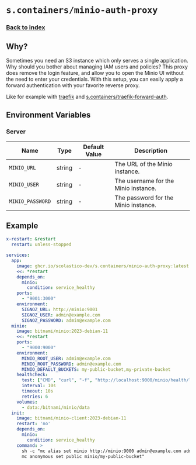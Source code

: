 # `s.containers/minio-auth-proxy`

### [Back to index](../../README.md)

## Why?

Sometimes you need an S3 instance which only serves a single application.
Why should you bother about managing IAM users and policies?
This proxy does remove the login feature, and allow you to open
the Minio UI without the need to enter your credentials.
With this setup, you can easily apply a forward authentication with your favorite reverse proxy.

Like for example with [traefik](https://doc.traefik.io/traefik/middlewares/forwardauth/)
and [s.containers/traefik-forward-auth](../traefik-forward-auth/README.md).

## Environment Variables

### Server

| Name                      | Type    | Default Value | Description                                                    |
|---------------------------|---------|---------------|----------------------------------------------------------------|
| `MINIO_URL`               | string  | -             | The URL of the Minio instance.                                 |
| `MINIO_USER`              | string  | -             | The username for the Minio instance.                           |
| `MINIO_PASSWORD`          | string  | -             | The password for the Minio instance.                           |

## Example

```yaml
x-restart: &restart
  restart: unless-stopped

services:
  app:
    image: ghcr.io/scolastico-dev/s.containers/minio-auth-proxy:latest
    <<: *restart
    depends_on:
      minio:
        condition: service_healthy
    ports:
      - "9001:3000"
    environment:
      SIGNOZ_URL: http://minio:9001
      SIGNOZ_USER: admin@example.com
      SIGNOZ_PASSWORD: admin@example.com
  minio:
    image: bitnami/minio:2023-debian-11
    <<: *restart
    ports:
      - "9000:9000"
    environment:
      MINIO_ROOT_USER: admin@example.com
      MINIO_ROOT_PASSWORD: admin@example.com
      MINIO_DEFAULT_BUCKETS: my-public-bucket,my-private-bucket
    healthcheck:
      test: ["CMD", "curl", "-f", "http://localhost:9000/minio/health/live"]
      interval: 10s
      timeout: 10s
      retries: 6
    volumes:
      - data:/bitnami/minio/data
  init:
    image: bitnami/minio-client:2023-debian-11
    restart: 'no'
    depends_on:
      minio:
        condition: service_healthy
    command: >
      sh -c "mc alias set minio http://minio:9000 admin@example.com admin@example.com &&
      mc anonymous set public minio/my-public-bucket"
```
